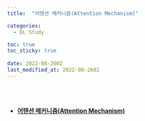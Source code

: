 ```yaml
---
title:  "어텐션 메커니즘(Attention Mechanism)"

categories:
  - DL Study

toc: true
toc_sticky: true
 
date: 2022-08-2602
last_modified_at: 2022-08-2602
---
```


<br/><br/>


- [**어텐션 메커니즘(Attention Mechanism)**](https://www.notion.so/Attention-aa242fe875fd4dc6b52d6701dca11927)

